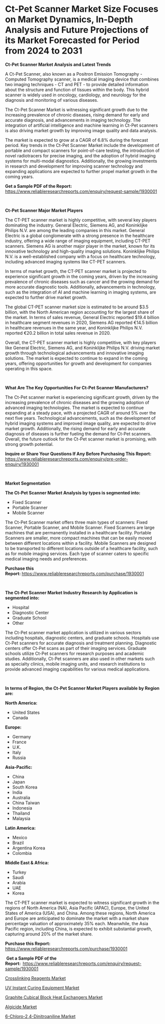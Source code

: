 <p><h1>Ct-Pet Scanner Market Size Focuses on Market Dynamics, In-Depth Analysis and Future Projections of its Market Forecasted for Period from 2024 to 2031</h1></p><p><strong>Ct-Pet Scanner Market Analysis and Latest Trends</strong></p>
<p><p>A Ct-Pet Scanner, also known as a Positron Emission Tomography - Computed Tomography scanner, is a medical imaging device that combines two imaging techniques - CT and PET - to provide detailed information about the structure and function of tissues within the body. This hybrid scanner is widely used in oncology, cardiology, and neurology for the diagnosis and monitoring of various diseases.</p><p>The Ct-Pet Scanner Market is witnessing significant growth due to the increasing prevalence of chronic diseases, rising demand for early and accurate diagnosis, and advancements in imaging technology. The integration of artificial intelligence and machine learning in Ct-Pet scanners is also driving market growth by improving image quality and data analysis.</p><p>The market is expected to grow at a CAGR of 6.8% during the forecast period. Key trends in the Ct-Pet Scanner Market include the development of portable and compact scanners for point-of-care testing, the introduction of novel radiotracers for precise imaging, and the adoption of hybrid imaging systems for multi-modal diagnostics. Additionally, the growing investments in research and development for improving scanner technology and expanding applications are expected to further propel market growth in the coming years.</p></p>
<p><strong>Get a Sample PDF of the Report:&nbsp;</strong> <a href="https://www.reliableresearchreports.com/enquiry/request-sample/1930001">https://www.reliableresearchreports.com/enquiry/request-sample/1930001</a></p>
<p>&nbsp;</p>
<p><strong>Ct-Pet Scanner Major Market Players</strong></p>
<p><p>The CT-PET scanner market is highly competitive, with several key players dominating the industry. General Electric, Siemens AG, and Koninklijke Philips N.V. are among the leading companies in this market. General Electric is a global conglomerate with a strong presence in the healthcare industry, offering a wide range of imaging equipment, including CT-PET scanners. Siemens AG is another major player in the market, known for its innovative technology and high-quality imaging solutions. Koninklijke Philips N.V. is a well-established company with a focus on healthcare technology, including advanced imaging systems like CT-PET scanners.</p><p>In terms of market growth, the CT-PET scanner market is projected to experience significant growth in the coming years, driven by the increasing prevalence of chronic diseases such as cancer and the growing demand for more accurate diagnostic tools. Additionally, advancements in technology, such as the integration of AI and machine learning in imaging systems, are expected to further drive market growth.</p><p>The global CT-PET scanner market size is estimated to be around $3.5 billion, with the North American region accounting for the largest share of the market. In terms of sales revenue, General Electric reported $19.4 billion in healthcare segment revenues in 2020, Siemens AG reported €14.5 billion in healthcare revenues in the same year, and Koninklijke Philips N.V. reported €20.2 billion in total sales revenue in 2020.</p><p>Overall, the CT-PET scanner market is highly competitive, with key players like General Electric, Siemens AG, and Koninklijke Philips N.V. driving market growth through technological advancements and innovative imaging solutions. The market is expected to continue to expand in the coming years, offering opportunities for growth and development for companies operating in this space.</p></p>
<p>&nbsp;</p>
<p><strong>What Are The Key Opportunities For Ct-Pet Scanner Manufacturers?</strong></p>
<p><p>The Ct-Pet scanner market is experiencing significant growth, driven by the increasing prevalence of chronic diseases and the growing adoption of advanced imaging technologies. The market is expected to continue expanding at a steady pace, with a projected CAGR of around 5% over the next five years. Technological advancements, such as the development of hybrid imaging systems and improved image quality, are expected to drive market growth. Additionally, the rising demand for early and accurate diagnosis of diseases is further fueling the demand for Ct-Pet scanners. Overall, the future outlook for the Ct-Pet scanner market is promising, with strong growth potential.</p></p>
<p><strong>Inquire or Share Your Questions If Any Before Purchasing This Report:</strong> <a href="https://www.reliableresearchreports.com/enquiry/pre-order-enquiry/1930001">https://www.reliableresearchreports.com/enquiry/pre-order-enquiry/1930001</a></p>
<p>&nbsp;</p>
<p><strong>Market Segmentation</strong></p>
<p><strong>The Ct-Pet Scanner Market Analysis by types is segmented into:</strong></p>
<p><ul><li>Fixed Scanner</li><li>Portable Scanner</li><li>Mobile Scanner</li></ul></p>
<p><p>The Ct-Pet Scanner market offers three main types of scanners: Fixed Scanner, Portable Scanner, and Mobile Scanner. Fixed Scanners are large machines that are permanently installed in a healthcare facility. Portable Scanners are smaller, more compact machines that can be easily moved between different locations within a facility. Mobile Scanners are designed to be transported to different locations outside of a healthcare facility, such as for mobile imaging services. Each type of scanner caters to specific medical imaging needs and preferences.</p></p>
<p><strong>Purchase this Report:&nbsp;</strong><a href="https://www.reliableresearchreports.com/purchase/1930001">https://www.reliableresearchreports.com/purchase/1930001</a></p>
<p>&nbsp;</p>
<p><strong>The Ct-Pet Scanner Market Industry Research by Application is segmented into:</strong></p>
<p><ul><li>Hospital</li><li>Diagnostic Center</li><li>Graduate School</li><li>Other</li></ul></p>
<p><p>The Ct-Pet scanner market application is utilized in various sectors including hospitals, diagnostic centers, and graduate schools. Hospitals use Ct-Pet scanners for accurate diagnosis and treatment planning. Diagnostic centers offer Ct-Pet scans as part of their imaging services. Graduate schools utilize Ct-Pet scanners for research purposes and academic studies. Additionally, Ct-Pet scanners are also used in other markets such as specialty clinics, mobile imaging units, and research institutions to provide advanced imaging capabilities for various medical applications.</p></p>
<p>&nbsp;</p>
<p><strong>In terms of Region, the Ct-Pet Scanner Market Players available by Region are:</strong></p>
<p>
    <p> <strong> North America: </strong>
        <ul>
            <li>United States</li>
            <li>Canada</li>
        </ul>
        </p> 
    <p> <strong> Europe: </strong>
        <ul>
            <li>Germany</li>
            <li>France</li>
            <li>U.K.</li>
            <li>Italy</li>
            <li>Russia</li>
        </ul>
        </p> 
    <p> <strong> Asia-Pacific: </strong>
        <ul>
            <li>China</li>
            <li>Japan</li>
            <li>South Korea</li>
            <li>India</li>
            <li>Australia</li>
            <li>China Taiwan</li>
            <li>Indonesia</li>
            <li>Thailand</li>
            <li>Malaysia</li>
        </ul>
        </p> 
    <p> <strong> Latin America: </strong>
        <ul>
            <li>Mexico</li>
            <li>Brazil</li>
            <li>Argentina Korea</li>
            <li>Colombia</li>
        </ul>
        </p> 
    <p> <strong> Middle East & Africa: </strong>
        <ul>
            <li>Turkey</li>
            <li>Saudi</li>
            <li>Arabia</li>
            <li>UAE</li>
            <li>Korea</li>
        </ul>
    </p>
    </p>
<p><p>The CT-PET scanner market is expected to witness significant growth in the regions of North America (NA), Asia Pacific (APAC), Europe, the United States of America (USA), and China. Among these regions, North America and Europe are anticipated to dominate the market with a market share percentage valuation of approximately 35% each. Meanwhile, the Asia Pacific region, including China, is expected to exhibit substantial growth, capturing around 20% of the market share.</p></p>
<p><strong>Purchase this Report: </strong><a href="https://www.reliableresearchreports.com/purchase/1930001">https://www.reliableresearchreports.com/purchase/1930001</a></p>
<p>&nbsp;<strong>Get a Sample PDF of the Report:&nbsp;&nbsp;</strong><a href="https://www.reliableresearchreports.com/enquiry/request-sample/1930001">https://www.reliableresearchreports.com/enquiry/request-sample/1930001</a></p>
<p><strong></strong></p>
<p><p><a href="https://view.publitas.com/reportprime-1/crosslinking-reagents-market-insights-market-players-and-forecast-till-2031/">Crosslinking Reagents Market</a></p><p><a href="https://silk-columnist-571.notion.site/UV-Instant-Curing-Equipment-Market-Furnish-Information-about-Market-Size-Market-Share-Market-Dynam-62d9c368e6e34c898ae262fc233d4b82">UV Instant Curing Equipment Market</a></p><p><a href="https://cat-emmental-94b.notion.site/Graphite-Cubical-Block-Heat-Exchangers-Market-Centers-on-Aspects-such-as-Market-Growth-Market-Share-46ffa4a36a734f97a5264480557f4564">Graphite Cubical Block Heat Exchangers Market</a></p><p><a href="https://view.publitas.com/reportprime-1/algicide-market-size-2024-2031-global-industrial-analysis-key-geographical-regions-market-share-top-key-players-product-types-and-forecast-research-report/">Algicide Market</a></p><p><a href="https://silk-columnist-571.notion.site/6-Chloro-2-4-Dinitroaniline-Market-Centers-on-Aspects-such-as-Market-Growth-Market-Share-Market-Op-63bde5c6a21f4adcb522362e3f047ac0">6-Chloro-2,4-Dinitroaniline Market</a></p></p>